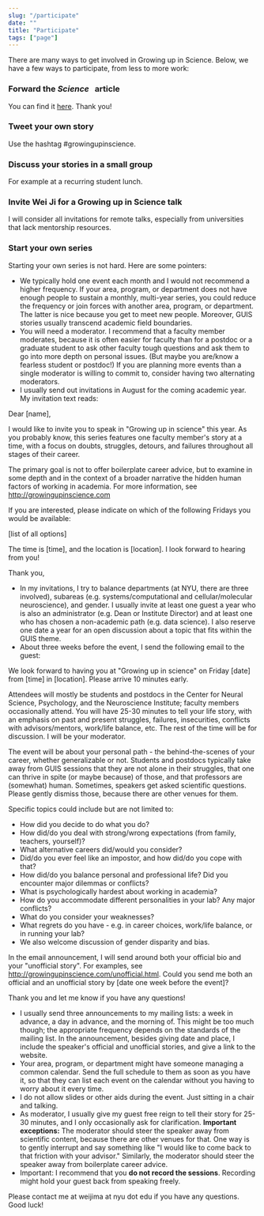 ```yaml
---
slug: "/participate"
date: ""
title: "Participate"
tags: ["page"]
---
```


There are many ways to get involved in Growing up in Science. Below, we have a few ways to participate, from less to more work:


### Forward the _Science_ &nbsp; article
You can find it <a href="https://www.science.org/doi/10.1126/science.357.6354.942" target="_blank">here</a>. Thank you!


### Tweet your own story
Use the hashtag #growingupinscience.

### Discuss your stories in a small group
For example at a recurring student lunch.


### Invite Wei Ji for a Growing up in Science talk
I will consider all invitations for remote talks, especially from universities that lack mentorship resources.


### Start your own series
Starting your own series is not hard. Here are some pointers:
- We typically hold one event each month and I would not recommend a higher frequency. If your area, program, or department does not have enough people to sustain a monthly, multi-year series, you could reduce the frequency or join forces with another area, program, or department. The latter is nice because you get to meet new people. Moreover, GUIS stories usually transcend academic field boundaries.
- You will need a moderator. I recommend that a faculty member moderates, because it is often easier for faculty than for a postdoc or a graduate student to ask other faculty tough questions and ask them to go into more depth on personal issues. (But maybe you are/know a fearless student or postdoc!) If you are planning more events than a single moderator is willing to commit to, consider having two alternating moderators.
- I usually send out invitations in August for the coming academic year. My invitation text reads:

<div class = "pagecode">

Dear [name],

I would like to invite you to speak in "Growing up in science" this year. As you probably know, this series features one faculty member's story at a time, with a focus on doubts, struggles, detours, and failures throughout all stages of their career.

The primary goal is not to offer boilerplate career advice, but to examine in some depth and in the context of a broader narrative the hidden human factors of working in academia. For more information, see http://growingupinscience.com

If you are interested, please indicate on which of the following Fridays you would be available:

[list of all options]

The time is [time], and the location is [location]. I look forward to hearing from you!

Thank you,

</div>

- In my invitations, I try to balance departments (at NYU, there are three involved), subareas (e.g. systems/computational and cellular/molecular neuroscience), and gender. I usually invite at least one guest a year who is also an administrator (e.g. Dean or Institute Director) and at least one who has chosen a non-academic path (e.g. data science). I also reserve one date a year for an open discussion about a topic that fits within the GUIS theme.
- About three weeks before the event, I send the following email to the guest:

<div class = "pagecode">

We look forward to having you at "Growing up in science" on Friday [date] from [time] in [location]. Please arrive 10 minutes early.

Attendees will mostly be students and postdocs in the Center for Neural Science, Psychology, and the Neuroscience Institute; faculty members occasionally attend. You will have 25-30 minutes to tell your life story, with an emphasis on past and present struggles, failures, insecurities, conflicts with advisors/mentors, work/life balance, etc. The rest of the time will be for discussion. I will be your moderator.

The event will be about your personal path - the behind-the-scenes of your career, whether generalizable or not. Students and postdocs typically take away from GUIS sessions that they are not alone in their struggles, that one can thrive in spite (or maybe because) of those, and that professors are (somewhat) human. Sometimes, speakers get asked scientific questions. Please gently dismiss those, because there are other venues for them.

Specific topics could include but are not limited to:
- How did you decide to do what you do?
- How did/do you deal with strong/wrong expectations (from family, teachers, yourself)?
- What alternative careers did/would you consider?
- Did/do you ever feel like an impostor, and how did/do you cope with that?
- How did/do you balance personal and professional life? Did you encounter major dilemmas or conflicts?
- What is psychologically hardest about working in academia?
- How do you accommodate different personalities in your lab? Any major conflicts?
- What do you consider your weaknesses?
- What regrets do you have - e.g. in career choices, work/life balance, or in running your lab?
- We also welcome discussion of gender disparity and bias.

In the email announcement, I will send around both your official bio and your "unofficial story". For examples, see http://growingupinscience.com/unofficial.html. Could you send me both an official and an unofficial story by [date one week before the event]?

Thank you and let me know if you have any questions!

</div>

- I usually send three announcements to my mailing lists: a week in advance, a day in advance, and the morning of. This might be too much though; the appropriate frequency depends on the standards of the mailing list. In the announcement, besides giving date and place, I include the speaker's official and unofficial stories, and give a link to the website.
- Your area, program, or department might have someone managing a common calendar. Send the full schedule to them as soon as you have it, so that they can list each event on the calendar without you having to worry about it every time.
- I do not allow slides or other aids during the event. Just sitting in a chair and talking.
- As moderator, I usually give my guest free reign to tell their story for 25-30 minutes, and I only occasionally ask for clarification. **Important exceptions:** The moderator should steer the speaker away from scientific content, because there are other venues for that. One way is to gently interrupt and say something like "I would like to come back to that friction with your advisor." Similarly, the moderator should steer the speaker away from boilerplate career advice.
- Important: I recommend that you **do not record the sessions**. Recording might hold your guest back from speaking freely.

Please contact me at weijima at nyu dot edu if you have any questions. Good luck!